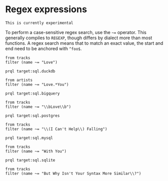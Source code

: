 # Regex expressions

```admonish note
This is currently experimental
```

To perform a case-sensitive regex search, use the `~=` operator. This generally
compiles to `REGEXP`, though differs by dialect more than most functions. A
regex search means that to match an exact value, the start and end need to be
anchored with `^foo$`.

```prql
from tracks
filter (name ~= "Love")
```

```prql
prql target:sql.duckdb

from artists
filter (name ~= "Love.*You")
```

```prql
prql target:sql.bigquery

from tracks
filter (name ~= "\\bLove\\b")
```

```prql no-fmt
prql target:sql.postgres

from tracks
filter (name ~= "\\(I Can't Help\\) Falling")
```

```prql no-fmt
prql target:sql.mysql

from tracks
filter (name ~= "With You")
```

```prql no-fmt
prql target:sql.sqlite

from tracks
filter (name ~= "But Why Isn't Your Syntax More Similar\\?")
```

